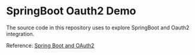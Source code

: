 # SpringBoot Oauth2 Demo
The source code in this repository uses to explore SpringBoot and Oauth2 integration.

Reference:  [Spring Boot and OAuth2
](https://spring.io/guides/tutorials/spring-boot-oauth2/)